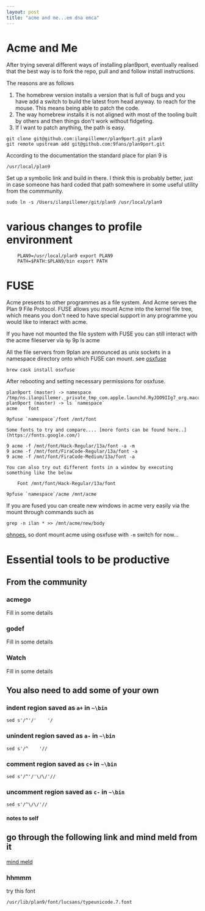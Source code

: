 ```yaml
---
layout: post
title: "acme and me...em dna emca"
---
```


# Acme and Me

After trying several different ways of installing plan9port, eventually
realised that the best way is to fork the repo, pull and and follow install instructions.

The reasons are as follows

1. The homebrew version installs a version that is full of bugs and
   you have add a switch to build the latest from head anyway.
   to reach for the mouse. This means being able to patch the code.
2. The way homebrew installs it is not aligned with most of the tooling 
   built by others and then things don't work without fidgeting.  
3. If I want to patch anything, the path is easy. 

```
git clone git@github.com:ilanpillemer/plan9port.git plan9
git remote upstream add git@github.com:9fans/plan9port.git
```

According to the documentation the standard place for plan 9 is

    /usr/local/plan9 

Set up a symbolic link and build in there. I think this is probably
better, just in case someone has hard coded that path somewhere in
some useful utility from the commmunity.

    sudo ln -s /Users/ilanpillemer/git/plan9 /usr/local/plan9
   
# various changes to profile environment
```
    PLAN9=/usr/local/plan9 export PLAN9
	PATH=$PATH:$PLAN9/bin export PATH
```

# FUSE

Acme presents to other programmes as a file system. And Acme serves the Plan 9 File Protocol. FUSE allows you mount Acme into the kernel file tree, which means you don't need to have special support in any programme you would like to interact with acme.

If you have not mounted the file system with FUSE you can still interact with the acme fileserver via `9p`
    9p ls acme

All the file servers from 9plan are announced as unix sockets in a namespace directory onto 
which FUSE can mount. see [osxfuse](https://osxfuse.github.io/) 

```
brew cask install osxfuse
```

After rebooting and setting necessary permissions for osxfuse.

```
plan9port (master) -> namespace
/tmp/ns.ilanpillemer._private_tmp_com.apple.launchd.RyJOO9IIg7_org.macosforge.xquartz:0
plan9port (master) -> ls `namespace`
acme	font

9pfuse `namespace`/font /mnt/font

Some fonts to try and compare.... [more fonts can be found here..](https://fonts.google.com/)

9 acme -f /mnt/font/Hack-Regular/13a/font -a -m
9 acme -f /mnt/font/FiraCode-Regular/13a/font -a
9 acme -f /mnt/font/FiraCode-Medium/13a/font -a

You can also try out different fonts in a window by executing something like the below

    Font /mnt/font/Hack-Regular/13a/font
    
9pfuse `namespace`/acme /mnt/acme

```

If you are fused you can create new windows in acme very easily via the mount
through commands such as

    grep -n ilan * >> /mnt/acme/new/body


[ohnoes](https://github.com/9fans/plan9port/issues/136), so dont mount acme using osxfuse with `-m` switch 
for now...


# Essential tools to be productive

## From the community

### acmego

Fill in some details

### godef

Fill in some details

### Watch

Fill in some details

## You also need to add some of your own

### indent region saved as `a+` in `~\bin`

    sed s'/^'/'    '/
    
### unindent region saved as `a-` in `~\bin`

    sed s'/^    '//

### comment region saved as `c+` in `~\bin`

    sed s'/^'/'\/\/'//
    
### uncomment region saved as `c-` in `~\bin`

    sed s'/^\/\/'//
    
#### notes to self

## go through the following link and mind meld from it

[mind meld](https://groups.google.com/forum/#!topic/comp.os.plan9/_YUEVbTFuME%5B1-25%5D)

### hhmmm
try this font

    /usr/lib/plan9/font/lucsans/typeunicode.7.font


